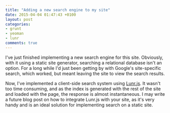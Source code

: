 ```yaml
---
title: "Adding a new search engine to my site"
date: 2015-04-04 01:47:43 +0100
layout: post
categories: 
- grunt
- yeoman
- lunr
comments: true
---
```


I've just finished implementing a new search engine for this site. Obviously, with it using a static site generator, searching a relational database isn't an option. For a long while I'd just been getting by with Google's site-specific search, which worked, but meant leaving the site to view the search results.

Now, I've implemented a client-side search system using [Lunr.js](http://lunrjs.com/). It wasn't too time consuming, and as the index is generated with the rest of the site and loaded with the page, the response is almost instantaneous. I may write a future blog post on how to integrate Lunr.js with your site, as it's very handy and is an ideal solution for implementing search on a static site.
